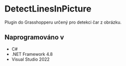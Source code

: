 # DetectLinesInPicture
Plugin do Grasshopperu určený pro detekci čar z obrázku.

## Naprogramováno v
- C# 
- .NET Framework 4.8
- Visual Studio 2022
